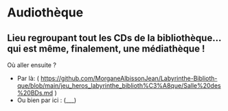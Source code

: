 # Audiothèque

## Lieu regroupant tout les CDs de la bibliothèque... qui est même, finalement, une médiathèque !

Où aller ensuite ?

* Par là: ( https://github.com/MorganeAlbissonJean/Labyrinthe-Biblioth-que/blob/main/jeu_heros_labyrinthe_biblioth%C3%A8que/Salle%20des%20BDs.md )
* Ou bien par ici : (___)
